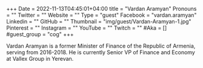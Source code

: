 +++
Date = 2022-11-13T04:45:01+04:00
title = "Vardan Aramyan"
Pronouns = ""
Twitter = ""
Website = ""
Type = "guest"
Facebook = "vardan.aramyan"
Linkedin = ""
GitHub = ""
Thumbnail = "img/guest/Vardan-Aramyan-1.jpg"
Pinterest = ""
Instagram = ""
YouTube = ""
Twitch = ""
#Aka = []
#guest_group = "cog"
+++

Vardan Aramyan is a former Minister of Finance of the Republic of Armenia, serving from 2016-2018. He is currently Senior VP of Finance and Economy at Vallex Group in Yerevan.
